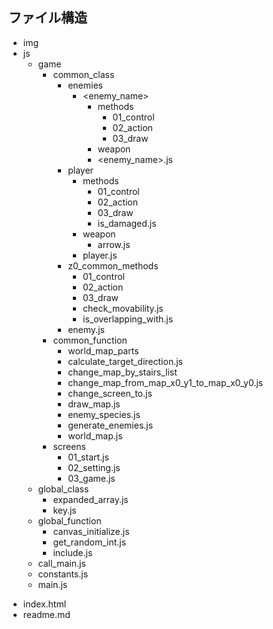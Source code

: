 ## ファイル構造

- img        <!-- 画像一覧 -->
- js         <!-- js ファイル -->
    - game            <!-- ゲーム内容に関わる処理 -->
        - common_class    <!-- ゲーム内容における処理全般で使えるクラス -->
            - enemies           <!-- 敵キャラ -->
                - <enemy_name> <!-- 例) slime, grim_reaper -->
                    - methods         <!-- その敵キャラ内で使われているメソッド -->
                        - 01_control <!-- <enemy_name> クラスの control メソッド内で使われているメソッド -->
                        - 02_action  <!-- <enemy_name> クラスの action メソッド内で使われているメソッド -->
                        - 03_draw    <!-- <enemy_name> クラスの draw メソッド内で使われているメソッド -->
                    - weapon          <!-- その敵キャラが使う武器 -->
                    * <enemy_name>.js <!-- 敵キャラクラス -->
            - player            <!-- プレイヤーキャラ -->
                - methods   <!-- プレイヤーキャラ内で使われているメソッド -->
                    - 01_control    <!-- プレイヤークラスの control メソッド内で使われているメソッド -->
                    - 02_action     <!-- プレイヤークラスの action メソッド内で使われているメソッド -->
                    - 03_draw       <!-- プレイヤークラスの draw メソッド内で使われているメソッド -->
                    * is_damaged.js <!-- プレイヤーキャラがダメージを受ける処理 -->
                - weapon    <!-- プレイヤーキャラが使う武器 -->
                    * arrow.js <!-- プレイヤーの武器である弓矢クラス -->
                * player.js <!-- プレイヤークラス -->
            - z0_common_methods <!-- 敵キャラ、プレイヤーキャラ共通で使うメソッド -->
                - 01_control             <!-- control メソッド内で使われるメソッド -->
                - 02_action              <!-- action メソッド内で使われるメソッド -->
                - 03_draw                <!-- draw メソッド内で使われるメソッド -->
                * check_movability.js    <!-- 現在地から進もうとしている方向に進めるかどうか確かめる -->
                * is_overlapping_with.js <!-- 重なっているかどうかを確かめる -->
            * enemy.js          <!-- 敵キャラ大元クラス --> <!-- TODO: それぞれメソッド毎に分けて、それを import するようにする。これは削除する。 -->
        - common_function <!-- ゲーム内容における処理全般で使える関数 -->
            - world_map_parts                           <!-- マップのパーツ(16 × 16 サイズ = 1画面分) -->
            * calculate_target_direction.js             <!-- 目標の方向を算出する -->
            * change_map_by_stairs_list                 <!-- 階段によるマップ移動を定義した関数 -->
            * change_map_from_map_x0_y1_to_map_x0_y0.js <!-- マップ[0][1] からラスボスの城のある マップ[0][0] に行くときの謎解き要素の追加 -->
            * change_screen_to.js                       <!-- メインループを止めて、次の画面に遷移する関数 -->
            * draw_map.js                               <!-- マップのパーツのデータに従って、キャンパスに描画する関数 -->
            * enemy_species.js                          <!-- 敵の種類一覧 -->
            * generate_enemies.js                       <!-- 敵キャラを実際に生成する -->
            * world_map.js                              <!-- マップのパーツを組み合わせて、世界全体(ワールドマップ)を定義 -->
        - screens         <!-- ゲーム画面 -->
            * 01_start.js   <!-- スタート画面 -->
            * 02_setting.js <!-- 設定画面 -->
            * 03_game.js    <!-- プレイ画面 -->
    - global_class    <!-- プログラム全体で用いるクラス -->
        * expanded_array.js <!-- 組み込みの Array クラスを機能拡張したもの -->
        * key.js            <!-- 入力情報をつかさどる Key クラス -->
    - global_function <!-- プログラム全体で用いる関数 -->
        * canvas_initialize.js <!-- canvas をまっさらに初期化する関数 -->
        * get_random_int.js    <!-- min 以上 max 以下のランダムな整数を返す -->
        * include.js           <!-- クラスにメソッドを mixin するためのメソッド -->
    * call_main.js    <!-- main 関数を呼ぶための関数 (html と main 関数の仲介役) -->
    * constants.js    <!-- プログラム全体で用いる定数はここに一覧で記載する -->
    * main.js         <!-- 一番最初に呼ばれる関数 -->
* index.html <!-- 初期ページ -->
* readme.md  <!-- このファイル -->